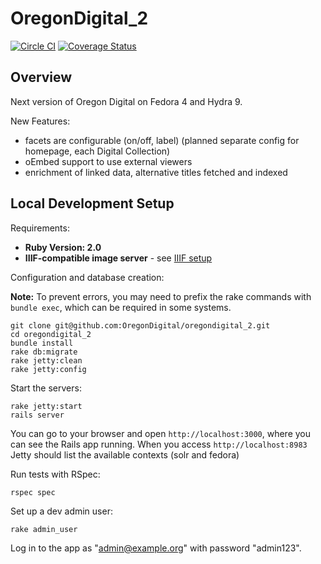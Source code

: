 OregonDigital\_2
===============

[![Circle CI](https://circleci.com/gh/OregonDigital/oregondigital_2.svg?style=svg)](https://circleci.com/gh/OregonDigital/oregondigital\_2)
[![Coverage Status](https://coveralls.io/repos/OregonDigital/oregondigital_2/badge.svg)](https://coveralls.io/r/OregonDigital/oregondigital\_2)

Overview
-----

Next version of Oregon Digital on Fedora 4 and Hydra 9. 

New Features: 
  - facets are configurable (on/off, label) (planned separate config for homepage, each Digital Collection)
  - oEmbed support to use external viewers 
  - enrichment of linked data, alternative titles fetched and indexed



Local Development Setup
-----

Requirements:

- **Ruby Version: 2.0**
- **IIIF-compatible image server** - see [IIIF setup](IIIFSetup.md)

Configuration and database creation:

**Note:** To prevent errors, you may need to prefix the rake commands with `bundle exec`, which can be required in some systems. 

    git clone git@github.com:OregonDigital/oregondigital_2.git
	cd oregondigital_2
	bundle install
	rake db:migrate
	rake jetty:clean
	rake jetty:config

Start the servers:

    rake jetty:start
	rails server

You can go to your browser and open `http://localhost:3000`, where you can see the Rails app running. When you access `http://localhost:8983` Jetty should list the available contexts (solr and fedora)

Run tests with RSpec:

    rspec spec

Set up a dev admin user:

    rake admin_user

Log in to the app as "admin@example.org" with password "admin123".
